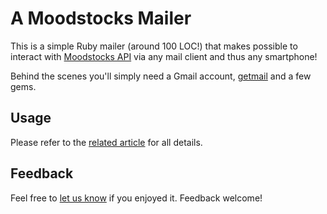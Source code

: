 # A Moodstocks Mailer

This is a simple Ruby mailer (around 100 LOC!) that makes possible to interact with [Moodstocks API](http://extranet.moodstocks.com/) via any mail client and thus any smartphone!

Behind the scenes you'll simply need a Gmail account, [getmail](http://pyropus.ca/software/getmail/) and a few gems.

## Usage

Please refer to the [related article](https://github.com/Moodstocks/moodstocks-api/wiki/ms-mailer) for all details.

## Feedback

Feel free to [let us know](http://forum.moodstocks.com/) if you enjoyed it. Feedback welcome!
